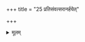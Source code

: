 +++
title = "25 प्रतिसंवत्सरानर्हयेत्"

+++

<details><summary>मूलम्</summary>

प्रतिसंवत्सरानर्हयेत् २५
</details>

